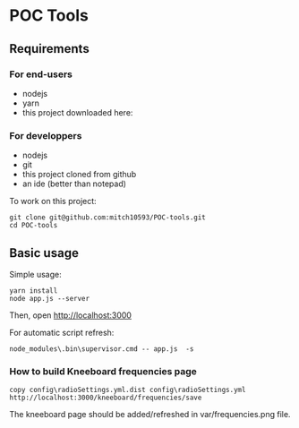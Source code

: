 # POC Tools

## Requirements

### For end-users

- nodejs
- yarn
- this project downloaded here:

### For developpers

- nodejs
- git  
- this project cloned from github
- an ide (better than notepad)

To work on this project:

```shell
git clone git@github.com:mitch10593/POC-tools.git
cd POC-tools
```

## Basic usage

Simple usage:

```shell
yarn install
node app.js --server
```

Then, open [http://localhost:3000](http://localhost:3000)

For automatic script refresh:

```shell
node_modules\.bin\supervisor.cmd -- app.js  -s
```


### How to build Kneeboard frequencies page

```shell
copy config\radioSettings.yml.dist config\radioSettings.yml
http://localhost:3000/kneeboard/frequencies/save
```

The kneeboard page should be added/refreshed in var/frequencies.png file.